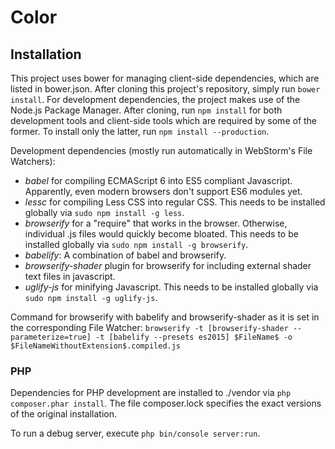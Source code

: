 # Color

## Installation

This project uses bower for managing client-side dependencies, which are listed in bower.json. After cloning this project's repository, simply run `bower install`.
For development dependencies, the project makes use of the Node.js Package Manager. After cloning, run `npm install` for both development tools and client-side tools which are required by some of the former. To install only the latter, run `npm install --production`.

Development dependencies (mostly run automatically in WebStorm's File Watchers):

- *babel* for compiling ECMAScript 6 into ES5 compliant Javascript. Apparently, even modern browsers don't support ES6 modules yet.
- *lessc* for compiling Less CSS into regular CSS. This needs to be installed globally via `sudo npm install -g less`.
- *browserify* for a "require" that works in the browser. Otherwise, individual .js files would quickly become bloated. This needs to be installed globally via `sudo npm install -g browserify`.
- *babelify*: A combination of babel and browserify.
- *browserify-shader* plugin for browserify for including external shader text files in javascript.
- *uglify-js* for minifying Javascript. This needs to be installed globally via `sudo npm install -g uglify-js`.

Command for browserify with babelify and browserify-shader as it is set in the corresponding File Watcher:
`browserify -t [browserify-shader --parameterize=true] -t [babelify --presets es2015] $FileName$ -o $FileNameWithoutExtension$.compiled.js`

### PHP

Dependencies for PHP development are installed to ./vendor via `php composer.phar install`.
The file composer.lock specifies the exact versions of the original installation.

To run a debug server, execute `php bin/console server:run`.